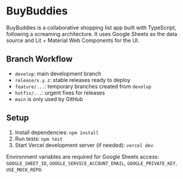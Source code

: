 # BuyBuddies

BuyBuddies is a collaborative shopping list app built with TypeScript, following a screaming architecture. It uses Google Sheets as the data source and Lit + Material Web Components for the UI.

## Branch Workflow
- `develop`: main development branch
- `release/x.y.z`: stable releases ready to deploy
- `feature/...`: temporary branches created from `develop`
- `hotfix/...`: urgent fixes for releases
- `main` is only used by GitHub

## Setup
1. Install dependencies: `npm install`
2. Run tests: `npm test`
3. Start Vercel development server (if needed): `vercel dev`

Environment variables are required for Google Sheets access:
`GOOGLE_SHEET_ID`, `GOOGLE_SERVICE_ACCOUNT_EMAIL`, `GOOGLE_PRIVATE_KEY`, `USE_MOCK_REPO`.

